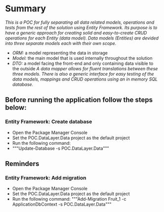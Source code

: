 
# Summary
*This is a POC for fully separating all data related models, operations and tests from the rest of the solution using Entity Framework.*
*Its purpose is to have a generic approach for creating solid and easy-to-create CRUD operations for each Entity (data model).*
*Data models (Entities) are devided into three separate models each with their own scope.*
- *ORM:* a model representing the data in storage
- *Model:* the main model that is used internally throughout the solution
- *DTO:* a model facing the front-end and only containing data visible to the outside
*A data mapper allows for fluent translations between these three models.*
*There is also a generic interface for easy testing of the data models, mappings and CRUD operations using an in memory SQL database.*

## Before running the application follow the steps below:

### Entity Framework: Create database
- Open the Package Manager Console
- Set the POC.DataLayer.Data project as the default project
- Run the following command:
- """Update-Database -s POC.DataLayer.Data"""

## Reminders

### Entity Framework: Add migration
- Open the Package Manager Console
- Set the POC.DataLayer.Data project as the default project
- Run the following command:
"""Add-Migration Fruit_1 -c ApplicationDbContext -s POC.DataLayer.Data"""